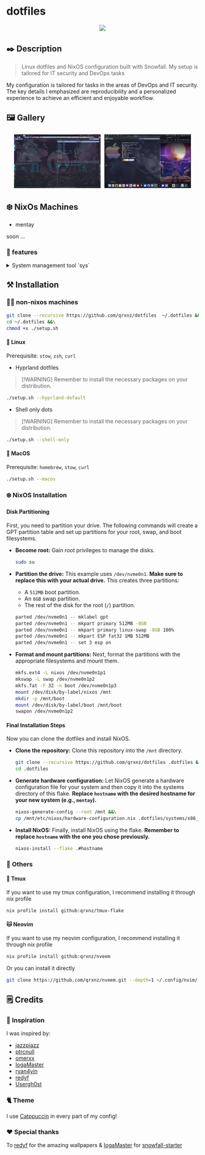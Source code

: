 # dotfiles

<p align="center">
  <a href="https://go-skill-icons.vercel.app/">
    <img src="https://go-skill-icons.vercel.app/api/icons?i=bash,tmux,kitty,neovim,zed,apple,nixos,linux,docker,qemu,hyprland" />
  </a>
</p>

## ✒️ Description

> Linux dotfiles and NixOS configuration built with Snowfall. My setup is tailored for IT security and DevOps tasks

My configuration is tailored for tasks in the areas of DevOps and IT security. The key details I emphasized are reproducibility and a personalized experience to achieve an efficient and enjoyable workflow.

## 🖼️ Gallery

<div style="display: flex; justify-content: center; flex-wrap: wrap;">
    <img src="./.github/assets/img/hyprland-nixos-mentay.jpg" style="margin: 5px; width: 45%;">
    <img src="./.github/assets/img/macos.jpg" style="margin: 5px; width: 45%;">
</div>

## ❄️ NixOs Machines

- mentay

soon ...

### 🧰 features

<details>
<summary>System management tool `sys`</summary>

Rebuild (in flake directory):

```sh
sudo sys rebuild # or `r` as a shorthand
```

Testing an ephemeral config:

```sh
sudo sys test # or `t` as a shorthand
```

Deploying to a server (in flake directory):

```sh
sudo sys deploy HOSTNAME # or `d` as a shorthand
```

</details>

## ⚒️ Installation

### 🐧🍏 non-nixos machines

```sh
git clone --recursive https://github.com/qrxnz/dotfiles  ~/.dotfiles &&\
cd ~/.dotfiles &&\
chmod +x ./setup.sh
```

#### 🐧 Linux

Prerequisite: `stow`, `zsh`, `curl`

- Hyprland dotfiles

> \[!WARNING\]
> Remember to install the necessary packages on your distribution.

```sh
./setup.sh --hyprland-default

```

- Shell only dots

> \[!WARNING\]
> Remember to install the necessary packages on your distribution.

```sh
./setup.sh --shell-only
```

#### 🍏 MacOS

Prerequisite: `homebrew`, `stow`, `curl`

```sh
./setup.sh --macos
```

### ❄️ NixOS Installation

#### Disk Partitioning

First, you need to partition your drive. The following commands will create a GPT partition table and set up partitions for your root, swap, and boot filesystems.

- **Become root:**
  Gain root privileges to manage the disks.

  ```sh
  sudo su
  ```

- **Partition the drive:**
  This example uses `/dev/nvme0n1`. **Make sure to replace this with your actual drive.**
  This creates three partitions:

  - A `512MB` boot partition.
  - An `8GB` swap partition.
  - The rest of the disk for the root (`/`) partition.

  ```sh
  parted /dev/nvme0n1 -- mklabel gpt
  parted /dev/nvme0n1 -- mkpart primary 512MB -8GB
  parted /dev/nvme0n1 -- mkpart primary linux-swap -8GB 100%
  parted /dev/nvme0n1 -- mkpart ESP fat32 1MB 512MB
  parted /dev/nvme0n1 -- set 3 esp on
  ```

- **Format and mount partitions:**
  Next, format the partitions with the appropriate filesystems and mount them.

  ```sh
  mkfs.ext4 -L nixos /dev/nvme0n1p1
  mkswap -L swap /dev/nvme0n1p2
  mkfs.fat -F 32 -n boot /dev/nvme0n1p3
  mount /dev/disk/by-label/nixos /mnt
  mkdir -p /mnt/boot
  mount /dev/disk/by-label/boot /mnt/boot
  swapon /dev/nvme0n1p2
  ```

#### Final Installation Steps

Now you can clone the dotfiles and install NixOS.

- **Clone the repository:**
  Clone this repository into the `/mnt` directory.

  ```sh
  git clone --recursive https://github.com/qrxnz/dotfiles .dotfiles &&\
  cd .dotfiles
  ```

- **Generate hardware configuration:**
  Let NixOS generate a hardware configuration file for your system and then copy it into the systems directory of this flake. **Replace `hostname` with the desired hostname for your new system (e.g., `mentay`).**

  ```sh
  nixos-generate-config --root /mnt &&\
  cp /mnt/etc/nixos/hardware-configuration.nix .dotfiles/systems/x86_64-linux/hostname/
  ```

- **Install NixOS:**
  Finally, install NixOS using the flake. **Remember to replace `hostname` with the one you chose previously.**

  ```sh
  nixos-install --flake .#hostname
  ```

### 👾 Others

#### 🍕 Tmux

If you want to use my tmux configuration, I recommend installing it through nix profile

```sh
nix profile install github:qrxnz/tmux-flake
```

#### 🐱 Neovim

If you want to use my neovim configuration, I recommend installing it through nix profile

```sh
nix profile install github:qrxnz/nveem
```

Or you can install it directly

```sh
git clone https://github.com/qrxnz/nveem.git --depth=1 ~/.config/nvim/ && nvim
```

## 🗒️ Credits

### 🎨 Inspiration

I was inspired by:

- [jazzpiazz](https://github.com/jazzpizazz/zsh-aliases)
- [ptrcnull](https://github.com/ptrcnull/dotfiles)
- [omerxx](https://github.com/omerxx/dotfiles)
- [IogaMaster](https://github.com/IogaMaster/dotfiles)
- [ryan4yin](https://github.com/ryan4yin/nix-config)
- [redyf](https://github.com/redyf/nixdots)
- [Usergh0st](https://github.com/Usergh0st/bspwm)

### 🐈 Theme

I use [Catppuccin](https://catppuccin.com/) in every part of my config!

### ❤️ Special thanks

To [redyf](https://github.com/redyf/wallpapers) for the amazing wallpapers & [IogaMaster](https://github.com/IogaMaster) for [snowfall-starter](https://github.com/IogaMaster/snowfall-starter)
